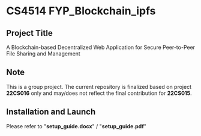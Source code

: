 # CS4514 FYP_Blockchain_ipfs
## Project Title
A Blockchain-based Decentralized Web Application for Secure Peer-to-Peer File Sharing and Management
## Note
This is a group project. The current repository is finalized based on project **22CS016** only and may/does not reflect the final contribution for **22CS015**. 
## Installation and Launch
Please refer to "**setup_guide.docx**" / "**setup_guide.pdf**"

